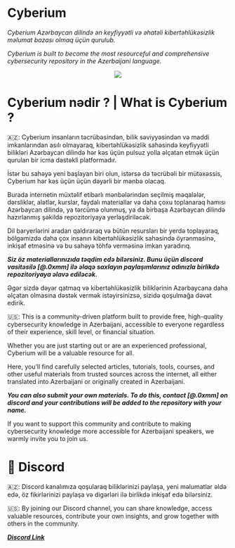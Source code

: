 # Cyberium
*Cyberium Azərbaycan dilində ən keyfiyyətli və əhatəli kibertəhlükəsizlik məlumat bazası olmaq üçün qurulub.* 

*Cyberium is built to become the most resourceful and comprehensive cybersecurity repository in the Azerbaijani language.*



<p align="center">
  <img src="https://avatars.githubusercontent.com/u/229837030?v=4">
</p>

# Cyberium nәdir ? | What is Cyberium ? 

🇦🇿: Cyberium insanların təcrübəsindən, bilik səviyyəsindən və maddi imkanlarından asılı olmayaraq, kibertəhlükəsizlik sahəsində keyfiyyətli bilikləri Azərbaycan dilində hər kəs üçün pulsuz yolla əlçatan etmək üçün qurulan bir icma dəstəkli platformadır.

İstər bu sahəyə yeni başlayan biri olun, istərsə də təcrübəli bir mütəxəssis, Cyberium hər kəs üçün üçün dəyərli bir mənbə olacaq. 

Burada internetin müxtəlif etibarlı mənbələrindən seçilmiş məqalələr, dərsliklər, alətlər, kurslar, faydalı materiallar və daha çoxu toplanaraq hamısı Azərbaycan dilində, ya tərcümə olunmuş, ya da birbaşa Azərbaycan dilində hazırlanmış şəkildə repozitoriyaya yerləşdiriləcək.

Dil baryerlərini aradan qaldıraraq və bütün resursları bir yerdə toplayaraq, bölgəmizdə daha çox insanın kibertəhlükəsizlik sahəsində öyrənməsinə, inkişaf etməsinə və bu sahəyə töhfə verməsinə imkan yaradırıq.

***_Siz öz materiallarınızıda təqdim edə bilərsiniz. Bunu üçün discord vasitəsilə [@.0xmm] ilə əlaqə saxlayın paylaşımlarınız adınızla birlikdə repozitoriyaya əlavə ediləcək._***

Əgər sizdə dəyər qatmaq və kibertəhlükəsizlik biliklərinin Azərbaycana daha əlçatan olmasına dəstək vermək istəyirsinizsə, sizidə qoşulmağa dəvət edirik.

🇺🇸: This is a community-driven platform built to provide free, high-quality cybersecurity knowledge in Azerbaijani, accessible to everyone regardless of their experience, skill level, or financial situation.

Whether you are just starting out or are an experienced professional, Cyberium will be a valuable resource for all.

Here, you’ll find carefully selected articles, tutorials, tools, courses, and other useful materials from trusted sources across the internet, all either translated into Azerbaijani or originally created in Azerbaijani.

***_You can also submit your own materials. To do this, contact [@.0xmm] on discord and your contributions will be added to the repository with your name._***

If you want to support this community and contribute to making cybersecurity knowledge more accessible for Azerbaijani speakers, we warmly invite you to join us.

# 💬 Discord 
🇦🇿: Discord kanalımıza qoşularaq biliklərinizi paylaşa, yeni məlumatlar əldə edə, öz fikirlərinizi paylaşa və digərləri ilə birlikdə inkişaf edə bilərsiniz.

🇺🇸: By joining our Discord channel, you can share knowledge, access valuable resources, contribute your own insights, and grow together with others in the community.

[_**Discord Link**_](https://discord.com/invite/KHk9NBHJnJ) 
